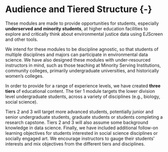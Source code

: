 


# Audience and Tiered Structure {-}

These modules are made to provide opportunities for students, especially **underserved and minority students**, at higher education facilities to explore and critically think about environmental justice data using EJScreen and other tools.   

We intend for these modules to be discipline agnostic, so that students of multiple disciplines and majors can participate in environmental data science. We have also designed these modules with under-resourced instructors in mind, such as those teaching at Minority Serving Institutions, community colleges, primarily undergraduate universities, and historically women’s colleges.  

In order to provide for a range of experience levels, we have created **three tiers** of educational content. The tier 1 module targets the lower division level undergraduate students, across a variety of disciplines (e.g., biology, social science).   

Tiers 2 and 3 will target more advanced students, potentially junior and senior undergraduate students, graduate students or students completing a research capstone. Tiers 2 and 3 will also assume some background knowledge in data science. Finally, we have included additional follow-on learning objectives for students interested in social science disciplines or socially engaged art. We encourage instructors to gauge their students’ interests and mix objectives from the different tiers and disciplines.   
